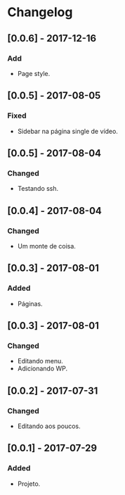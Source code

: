 # Changelog

## [0.0.6] - 2017-12-16
### Add
- Page style.

## [0.0.5] - 2017-08-05
### Fixed
- Sidebar na página single de vídeo.

## [0.0.5] - 2017-08-04
### Changed
- Testando ssh.

## [0.0.4] - 2017-08-04
### Changed
- Um monte de coisa.

## [0.0.3] - 2017-08-01
### Added
- Páginas.

## [0.0.3] - 2017-08-01
### Changed
- Editando menu.
- Adicionando WP.

## [0.0.2] - 2017-07-31
### Changed
- Editando aos poucos.

## [0.0.1] - 2017-07-29
### Added
- Projeto.
